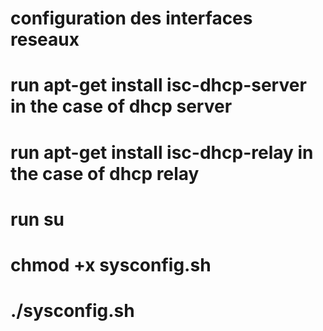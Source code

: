 # configuration des interfaces reseaux
# run apt-get install isc-dhcp-server in the case of dhcp server
# run apt-get install isc-dhcp-relay  in the case of dhcp relay 
# run su 
# chmod +x sysconfig.sh
# ./sysconfig.sh
